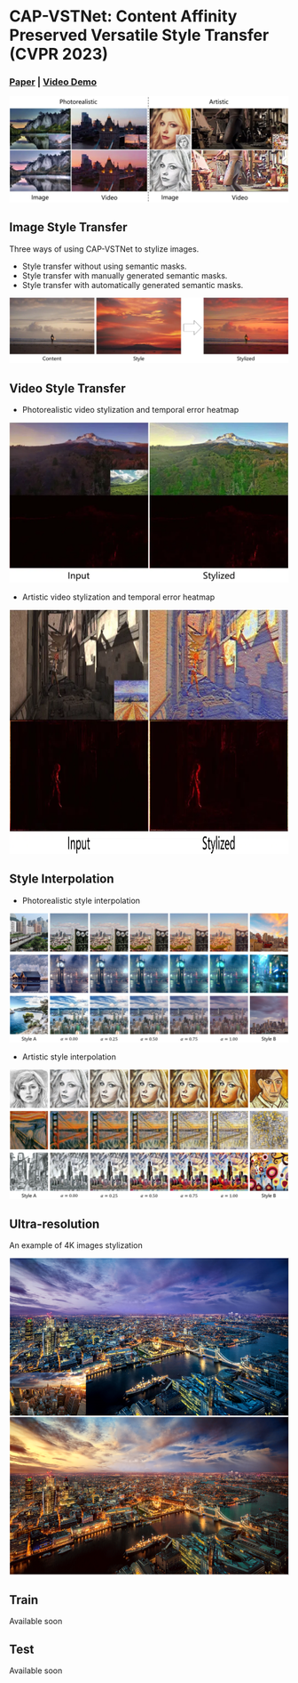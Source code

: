 # CAP-VSTNet: Content Affinity Preserved Versatile Style Transfer (CVPR 2023)

### [**Paper**](https://arxiv.org/abs/2303.17867) | [**Video Demo**](https://youtu.be/Mks9_xQNE_8)

![](assets/teaser.webp)

## Image Style Transfer
Three ways of using CAP-VSTNet to stylize images.
* Style transfer without using semantic masks.
* Style transfer with manually generated semantic masks.
* Style transfer with automatically generated semantic masks.

![](assets/image_stylization.webp)


## Video Style Transfer
* Photorealistic video stylization and temporal error heatmap

<div align="center">
<img src=assets/photorealistic_video.webp/>
</div>

* Artistic video stylization and temporal error heatmap

<div align="center">
<img src=assets/artistic_video.webp  width=100% height=440/>
</div>


## Style Interpolation
* Photorealistic style interpolation

![](assets/photo_interpolation.png)

* Artistic style interpolation

![](assets/art_interpolation.png)


## Ultra-resolution
An example of 4K images stylization

<p align="center">
<img src=assets/ultra_resoluttion.png>
</p>

## Train
Available soon

## Test
Available soon

